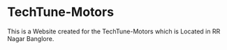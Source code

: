 # TechTune-Motors
This is a Website created for the TechTune-Motors which is Located in RR Nagar Banglore.
